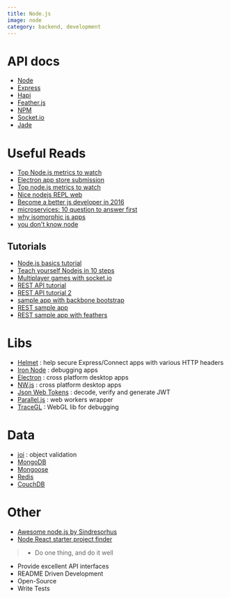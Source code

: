 ```yaml
---
title: Node.js
image: node
category: backend, development
---
```


# API docs

- [Node](https://nodejs.org/api/)
- [Express](http://expressjs.com/4x/api.html)
- [Hapi](http://hapijs.com/api)
- [Feather.js](http://docs.feathersjs.com/)
- [NPM](https://www.npmjs.com/)
- [Socket.io](http://socket.io/docs/)
- [Jade](http://jade-lang.com/api/)

# Useful Reads

- [Top Node.js metrics to watch](https://www.oreilly.com/ideas/top-nodejs-metrics-to-watch)
- [Electron app store submission](http://electron.atom.io/docs/latest/tutorial/mac-app-store-submission-guide/)
- [Top node.js metrics to watch](https://www.oreilly.com/ideas/top-nodejs-metrics-to-watch)
- [Nice nodejs REPL web](https://tonicdev.com/)
- [Become a better js developer in 2016](https://blog.risingstack.com/how-to-become-a-better-node-js-developer-in-2016/)
- [microservices: 10 question to answer first](https://datawire.io/creating-a-microservice-answer-these-10-questions-first/)
- [why isomorphic js apps](http://www.capitalone.io/blog/why-is-everyone-talking-about-isomorphic-javascript/)
- [you don't know node](http://webapplog.com/you-dont-know-node/)

## Tutorials

- [Node.js basics tutorial](https://blog.risingstack.com/node-hero-tutorial-getting-started-with-node-js/)
- [Teach yourself Nodejs in 10 steps](https://ponyfoo.com/articles/teach-yourself-nodejs-in-10-steps)
- [Multiplayer games with socket.io](http://modernweb.com/2013/09/30/building-multiplayer-games-with-node-js-and-socket-io/)
- [REST API tutorial](http://webapplog.com/express-js-4-node-js-and-mongodb-rest-api-tutorial/)
- [REST API tutorial 2](http://coenraets.org/blog/2012/10/creating-a-rest-api-using-node-js-express-and-mongodb/)
- [sample app with backbone bootstrap](http://coenraets.org/blog/2013/04/sample-application-with-backbone-js-and-twitter-bootstrap-updated-and-improved/)
- [REST sample app](https://github.com/ccoenraets/directory-rest-nodejs)
- [REST sample app with feathers](https://blog.feathersjs.com/building-a-rest-and-real-time-api-with-express-feathers-and-mongodb-12071e5417e1#.fdn1kwoaa)

# Libs

- [Helmet](https://www.npmjs.com/package/helmet) : help secure Express/Connect apps with various HTTP headers
- [Iron Node](http://s-a.github.io/iron-node/) : debugging apps
- [Electron](http://electron.atom.io/docs/latest/) : cross platform desktop apps
- [NW.js](http://nwjs.io/) : cross platform desktop apps
- [Json Web Tokens](http://jwt.io/) : decode, verify and generate JWT
- [Parallel.js](http://adambom.github.io/parallel.js/) : web workers wrapper
- [TraceGL](https://remysharp.com/2013/05/13/tracegl-for-javascript-debugging) : WebGL lib for debugging

# Data

- [joi](https://github.com/hapijs/joi) : object validation
- [MongoDB](https://docs.mongodb.org/manual/)
- [Mongoose](http://mongoosejs.com/docs/guide.html)
- [Redis](http://redis.io/documentation)
- [CouchDB](http://docs.couchdb.org/en/1.6.1/)

# Other
- [Awesome node.js by Sindresorhus](https://github.com/sindresorhus/awesome-nodejs)
- [Node React starter project finder](http://andrewhfarmer.com/starter-project/)

> - Do one thing, and do it well
- Provide excellent API interfaces
- README Driven Development
- Open-Source
- Write Tests
